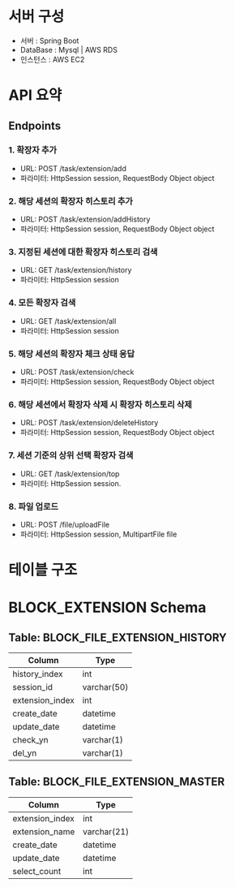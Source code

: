 # 서버 구성
- 서버 : Spring Boot
- DataBase : Mysql | AWS RDS
- 인스턴스 : AWS EC2

# API 요약
## Endpoints
### 1. 확장자 추가
- URL: POST /task/extension/add
- 파라미터: HttpSession session, RequestBody Object object
### 2. 해당 세션의 확장자 히스토리 추가
- URL: POST /task/extension/addHistory
- 파라미터: HttpSession session, RequestBody Object object
### 3. 지정된 세션에 대한 확장자 히스토리 검색
- URL: GET /task/extension/history
- 파라미터: HttpSession session
### 4. 모든 확장자 검색 
- URL: GET /task/extension/all
- 파라미터: HttpSession session
### 5. 해당 세션의 확장자 체크 상태 응답
- URL: POST /task/extension/check
- 파라미터: HttpSession session, RequestBody Object object
### 6. 해당 세션에서 확장자 삭제 시 확장자 히스토리 삭제
- URL: POST /task/extension/deleteHistory
- 파라미터: HttpSession session, RequestBody Object object
### 7. 세션 기준의 상위 선택 확장자 검색
- URL: GET /task/extension/top
- 파라미터: HttpSession session.
### 8. 파일 업로드
- URL: POST /file/uploadFile
- 파라미터: HttpSession session, MultipartFile file

# 테이블 구조
# BLOCK_EXTENSION Schema

## Table: BLOCK_FILE_EXTENSION_HISTORY
| Column           | Type       |
| ---------------- | ---------- |
| history_index    | int        |
| session_id       | varchar(50)|
| extension_index  | int        |
| create_date      | datetime   |
| update_date      | datetime   |
| check_yn         | varchar(1) |
| del_yn           | varchar(1) |

## Table: BLOCK_FILE_EXTENSION_MASTER
| Column           | Type         |
| ---------------- | ------------ |
| extension_index  | int          |
| extension_name   | varchar(21)  |
| create_date      | datetime     |
| update_date      | datetime     |
| select_count     | int          |


